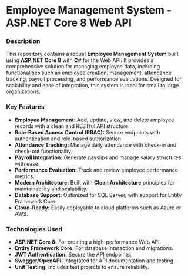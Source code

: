 # Employee Management System - ASP.NET Core 8 Web API

### Description  
This repository contains a robust **Employee Management System** built using **ASP.NET Core 8** with **C#** for the Web API. It provides a comprehensive solution for managing employee data, including functionalities such as employee creation, management, attendance tracking, payroll processing, and performance evaluations. Designed for scalability and ease of integration, this system is ideal for small to large organizations.

### Key Features  
- **Employee Management:** Add, update, view, and delete employee records with a clean and RESTful API structure.  
- **Role-Based Access Control (RBAC):** Secure endpoints with authentication and role-based authorization.  
- **Attendance Tracking:** Manage daily attendance with check-in and check-out functionality.  
- **Payroll Integration:** Generate payslips and manage salary structures with ease.  
- **Performance Evaluation:** Track and review employee performance metrics.  
- **Modern Architecture:** Built with **Clean Architecture** principles for maintainability and scalability.  
- **Database Support:** Optimized for SQL Server, with support for Entity Framework Core.  
- **Cloud-Ready:** Easily deployable to cloud platforms such as Azure or AWS.  

### Technologies Used  
- **ASP.NET Core 8:** For creating a high-performance Web API.  
- **Entity Framework Core:** For database interaction and migrations.  
- **JWT Authentication:** Secure the API endpoints.  
- **Swagger/OpenAPI:** Integrated for API documentation and testing.  
- **Unit Testing:** Includes test projects to ensure reliability.  
